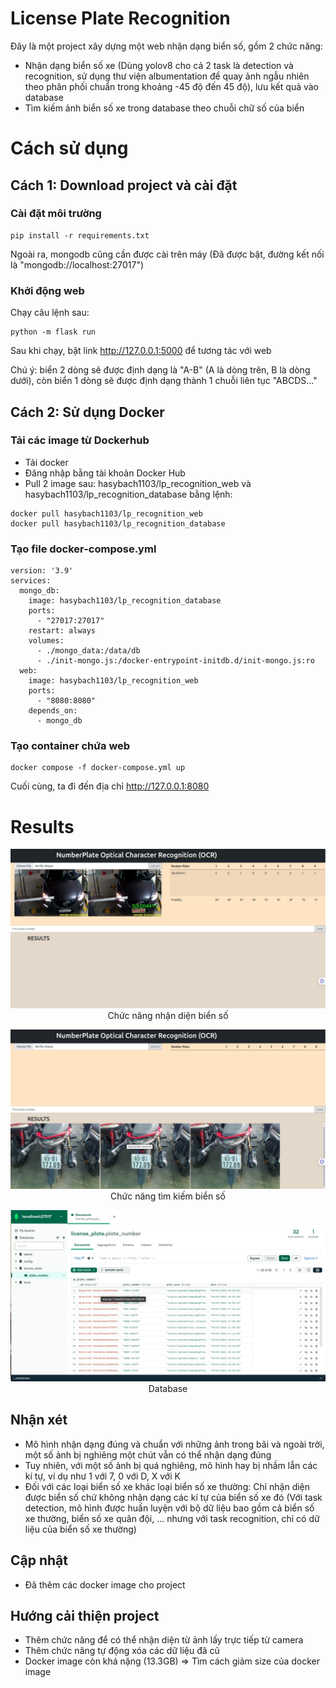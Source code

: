 # License Plate Recognition
Đây là một project xây dựng một web nhận dạng biển số, gồm 2 chức năng:<br>

* Nhận dạng biển số xe (Dùng yolov8 cho cả 2 task là detection và recognition, sử dụng thư viện albumentation để quay ảnh ngẫu nhiên theo phân phối chuẩn trong khoảng -45 độ đến 45 độ), lưu kết quả vào database
* Tìm kiếm ảnh biển số xe trong database theo chuỗi chữ số của biển

# Cách sử dụng

## Cách 1: Download project và cài đặt

### Cài đặt môi trường
```
pip install -r requirements.txt
```
Ngoài ra, mongodb cũng cần được cài trên máy (Đã được bật, đường kết nối là "mongodb://localhost:27017")

### Khởi động web

Chạy câu lệnh sau:
```
python -m flask run
```
Sau khi chạy, bật link http://127.0.0.1:5000 để tương tác với web 

Chú ý: biển 2 dòng sẽ được định dạng là "A-B" (A là dòng trên, B là dòng dưới), còn biển 1 dòng sẽ được định dạng thành 1 chuỗi liên tục "ABCDS..."

## Cách 2: Sử dụng Docker

### Tải các image từ Dockerhub
* Tải docker
* Đăng nhập bằng tài khoản Docker Hub
* Pull 2 image sau: hasybach1103/lp_recognition_web và hasybach1103/lp_recognition_database bằng lệnh:
```
docker pull hasybach1103/lp_recognition_web
docker pull hasybach1103/lp_recognition_database
```

### Tạo file docker-compose.yml

```
version: '3.9'
services:
  mongo_db:
    image: hasybach1103/lp_recognition_database
    ports:
      - "27017:27017"
    restart: always
    volumes:
      - ./mongo_data:/data/db
      - ./init-mongo.js:/docker-entrypoint-initdb.d/init-mongo.js:ro
  web:
    image: hasybach1103/lp_recognition_web
    ports:
      - "8080:8080"
    depends_on: 
      - mongo_db
```
### Tạo container chứa web
```
docker compose -f docker-compose.yml up
```

Cuối cùng, ta đi đến địa chỉ http://127.0.0.1:8080

# Results

   <p align="center" >
   <img src="results1.jpg" >
    Chức năng nhận diện biển số
</p>

   <p align="center" >
   <img src="results3.jpg" >
    Chức năng tìm kiếm biển số
</p>

   <p align="center" >
   <img src="results2.jpg" >
    Database
</p>

## Nhận xét
* Mô hình nhận dạng đúng và chuẩn với những ảnh trong bãi và ngoài trời, một số ảnh bị nghiêng một chút vẫn có thể nhận dạng đúng
* Tuy nhiên, với một số ảnh bị quá nghiêng, mô hình hay bị nhầm lẫn các kí tự, ví dụ như 1 với 7, 0 với D, X với K
* Đối với các loại biển số xe khác loại biển số xe thường: Chỉ nhận diện được biển số chứ không nhận dạng các kí tự của biển số xe đó (Với task detection, mô hình được huấn luyện với bộ dữ liệu bao gồm cả biển số xe thường, biển số xe quân đội, ... nhưng với task recognition, chỉ có dữ liệu của biển số xe thường)

## Cập nhật
* Đã thêm các docker image cho project

## Hướng cải thiện project
* Thêm chức năng để có thể nhận diện từ ảnh lấy trực tiếp từ camera
* Thêm chức năng tự động xóa các dữ liệu đã cũ 
* Docker image còn khá nặng (13.3GB) => Tìm cách giảm size của docker image
